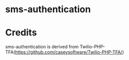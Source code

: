 sms-authentication
============================

Credits
=======
sms-authentication is derived from Twilio-PHP-TFA(https://github.com/caseysoftware/Twilio-PHP-TFA/)
